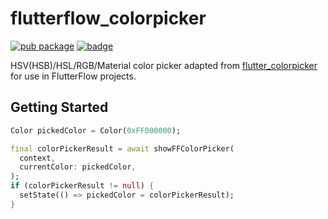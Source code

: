 # flutterflow_colorpicker

[![pub package](https://img.shields.io/pub/v/flutterflow_colorpicker?include_prereleases.svg "FlutterFlow Color Picker")](https://pub.dev/packages/flutterflow_colorpicker)
[![badge](https://img.shields.io/badge/%20built%20with-%20%E2%9D%A4-ff69b4.svg "build with love")](https://github.com/FlutterFlow/flutterflow_colorpicker)

HSV(HSB)/HSL/RGB/Material color picker adapted from [flutter_colorpicker](https://pub.dev/packages/flutter_colorpicker) for use in FlutterFlow projects.

## Getting Started

```dart
Color pickedColor = Color(0xFF000000);

final colorPickerResult = await showFFColorPicker(
  context,
  currentColor: pickedColor,
);
if (colorPickerResult != null) {
  setState(() => pickedColor = colorPickerResult);
}
```
